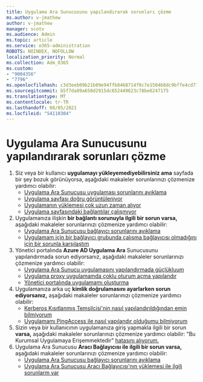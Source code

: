 ```yaml
---
title: Uygulama Ara Sunucusunu yapılandırarak sorunları çözme
ms.author: v-jmathew
author: v-jmathew
manager: scotv
ms.audience: Admin
ms.topic: article
ms.service: o365-administration
ROBOTS: NOINDEX, NOFOLLOW
localization_priority: Normal
ms.collection: Adm_O365
ms.custom:
- "9004356"
- "7796"
ms.openlocfilehash: c3d3eeb09b21b09e94ffb8468714f0c7e150468dc9bffe4cd7745fb5d7237908
ms.sourcegitcommit: b5f7da89a650d2915dc652449623c78be6247175
ms.translationtype: MT
ms.contentlocale: tr-TR
ms.lasthandoff: 08/05/2021
ms.locfileid: "54110304"
---
```

# <a name="resolve-problems-when-configuring-the-app-proxy"></a>Uygulama Ara Sunucusunu yapılandırarak sorunları çözme

1. Siz veya bir kullanıcı **uygulamayı yükleyemediyebilirsiniz ama** sayfada bir şey bozuk görünüyorsa, aşağıdaki makaleler sorunlarınızı çözmenize yardımcı olabilir:
    - [Uygulama Ara Sunucusu uygulaması sorunlarını ayıklama](https://docs.microsoft.com/azure/active-directory/manage-apps/application-proxy-debug-apps)
    - [Uygulama sayfası doğru görüntüleniyor](https://docs.microsoft.com/azure/active-directory/application-proxy-page-appearance-broken-problem)
    - [Uygulamanın yüklemesi çok uzun zaman alıyor](https://docs.microsoft.com/azure/active-directory/application-proxy-page-load-speed-problem)
    - [Uygulama sayfasındaki bağlantılar çalışmıyor](https://docs.microsoft.com/azure/active-directory/application-proxy-page-links-broken-problem)
2. Uygulamanıza ilişkin **bir bağlantı sorunuyla ilgili bir sorun varsa,** aşağıdaki makaleler sorunlarınızı çözmenize yardımcı olabilir:
    - [Uygulama Ara Sunucusu bağlayıcı sorunlarını ayıklama](https://docs.microsoft.com/azure/active-directory/manage-apps/application-proxy-debug-connectors)
    - [Uygulamam için bir bağlayıcı grubunda çalışma bağlayıcısı olmadığını için bir sorunla karşılaştım](https://docs.microsoft.com/azure/active-directory/application-proxy-connectivity-no-working-connector)
3. Yönetici portalında **Azure AD Uygulama Ara** Sunucusunu yapılandırmada sorun ediyorsanız, aşağıdaki makaleler sorunlarınızı çözmenize yardımcı olabilir:
    - [Uygulama Ara Sunucu uygulamasını yapılandırmada güçlükluum](https://docs.microsoft.com/azure/active-directory/application-proxy-config-how-to)
    - [Uygulama proxy uygulamamda çoklu oturum açma yapılandır](https://docs.microsoft.com/azure/active-directory/application-proxy-config-sso-how-to)
    - [Yönetici portalında uygulamamı oluşturma](https://docs.microsoft.com/azure/active-directory/application-proxy-config-problem)
4. Uygulamanıza arka uç **kimlik doğrulamasını ayarlarken sorun ediyorsanız,** aşağıdaki makaleler sorunlarınızı çözmenize yardımcı olabilir:
    - [Kerberos Kısıtlanmış Temsilcisi'nin nasıl yapılandırıldığından emin bilmiyorum](https://docs.microsoft.com/azure/active-directory/application-proxy-back-end-kerberos-constrained-delegation-how-to)
    - [Uygulamamı PingAccess ile nasıl yapılandır olduğumu bilmiyorum](https://docs.microsoft.com/azure/active-directory/application-proxy-back-end-ping-access-how-to)
5. Sizin veya bir kullanıcının uygulamanıza giriş yapmakla ilgili bir sorun **varsa,** aşağıdaki makaleler sorunlarınızı çözmenize yardımcı olabilir: "Bu Kurumsal Uygulamaya Erişemmektedir" [hatasını alıyorum.](https://docs.microsoft.com/azure/active-directory/application-proxy-sign-in-bad-gateway-timeout-error)
6. Uygulama Ara Sunucusu **Aracı Bağlayıcısı ile ilgili bir sorun varsa,** aşağıdaki makaleler sorunlarınızı çözmenize yardımcı olabilir:
    - [Uygulama Ara Sunucusu bağlayıcı sorunlarını ayıklama](https://docs.microsoft.com/azure/active-directory/manage-apps/application-proxy-debug-connectors)
    - [Uygulama Ara Sunucusu Aracı Bağlayıcısı'nın yüklemesi ile ilgili sorunlarm var](https://docs.microsoft.com/azure/active-directory/application-proxy-connector-installation-problem)

